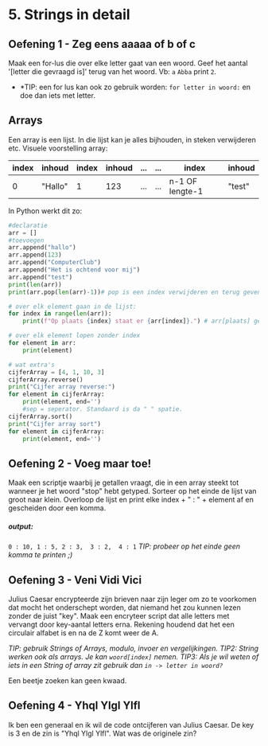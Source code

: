 # 5. Strings in detail
## Oefening 1 - Zeg eens aaaaa of b of c
Maak een for-lus die over elke letter gaat van een woord. Geef het aantal '[letter die gevraagd is]' terug van het woord. Vb: `a` `Abba` print `2`.
- *TIP: een for lus kan ook zo gebruik worden: `for letter in woord:` en doe dan iets met letter.

## Arrays
Een array is een lijst. In die lijst kan je alles bijhouden, in steken verwijderen etc. Visuele voorstelling array:

| index | inhoud | index | inhoud | ... | ... | index | inhoud |
| ----- | ----- | ----- | ----- | ----- | ----- | ----- | ----- |
| 0 | "Hallo" | 1 | 123 | ... | ... | n-1 OF lengte-1 | "test" |

In Python werkt dit zo:
```python
#declaratie
arr = []
#toevoegen
arr.append("hallo")
arr.append(123)
arr.append("ComputerClub")
arr.append("Het is ochtend voor mij")
arr.append("test")
print(len(arr))
print(arr.pop(len(arr)-1))# pop is een index verwijderen en terug geven, en dus hier printen.

# over elk element gaan in de lijst:
for index in range(len(arr)):
    print(f"Op plaats {index} staat er {arr[index]}.") # arr[plaats] geeft de inhoud op die index in de lijst.

# over elk element lopen zonder index
for element in arr:
    print(element)

# wat extra's
cijferArray = [4, 1, 10, 3]
cijferArray.reverse()
print("Cijfer array reverse:")
for element in cijferArray:
    print(element, end='')
    #sep = seperator. Standaard is da " " spatie.
cijferArray.sort()
print("Cijfer array sort")
for element in cijferArray:
    print(element, end='')
```
## Oefening 2 - Voeg maar toe!
Maak een scriptje waarbij je getallen vraagt, die in een array steekt tot wanneer je het woord "stop" hebt getyped. Sorteer op het einde de lijst van groot naar klein. Overloop de lijst en print elke index + " : " + element af en gescheiden door een komma.
##### output:
`0 : 10, 1 : 5, 2 : 3,  3 : 2,  4 : 1`
*TIP: probeer op het einde geen komma te printen ;)*

## Oefening 3 - Veni Vidi Vici
Julius Caesar encrypteerde zijn brieven naar zijn leger om zo te voorkomen dat mocht het onderschept worden, dat niemand het zou kunnen lezen zonder de juist "key".
Maak een encryteer script dat alle letters met vervangt door key-aantal letters erna. Rekening houdend dat het een circulair alfabet is en na de Z komt weer de A.

*TIP: gebruik Strings of Arrays, modulo, invoer en vergelijkingen.*
*TIP2: String werken ook als arrays. Je kan `woord[index]` nemen.*
*TIP3: Als je wil weten of iets in een String of array zit gebruik dan `in -> letter in woord?`*

Een beetje zoeken kan geen kwaad. 

## Oefening 4 - Yhql Ylgl Ylfl
Ik ben een generaal en ik wil de code ontcijferen van Julius Caesar. De key is 3 en de zin is "Yhql Ylgl Ylfl". Wat was de originele zin?
